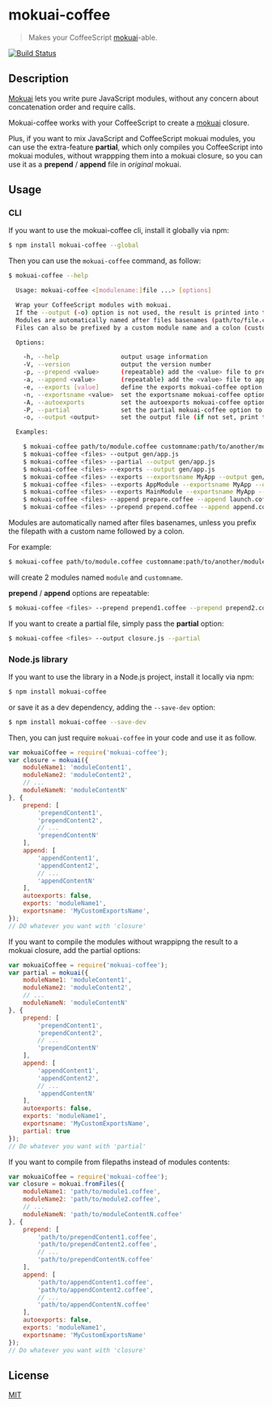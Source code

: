 # mokuai-coffee

> Makes your CoffeeScript [mokuai](https://github.com/JimRobs/mokuai)-able.

[![Build Status](https://travis-ci.org/JimRobs/mokuai-coffee.svg)](https://travis-ci.org/JimRobs/mokuai-coffee)

## Description

[Mokuai](https://github.com/JimRobs/mokuai) lets you write pure JavaScript modules, without any concern about
concatenation order and require calls.

Mokuai-coffee works with your CoffeeScript to create a [mokuai](https://github.com/JimRobs/mokuai) closure.

Plus, if you want to mix JavaScript and CoffeeScript mokuai modules, you can use the extra-feature **partial**, which
only compiles you CoffeeScript into mokuai modules, without wrappping them into a mokuai closure, so you can use it
as a **prepend** / **append** file in *original* mokuai.

## Usage

### CLI

If you want to use the mokuai-coffee cli, install it globally via npm:

```bash
$ npm install mokuai-coffee --global
```

Then you can use the `mokuai-coffee` command, as follow:

```bash
$ mokuai-coffee --help

  Usage: mokuai-coffee <[modulename:]file ...> [options]

  Wrap your CoffeeScript modules with mokuai.
  If the --output (-o) option is not used, the result is printed into the console.
  Modules are automatically named after files basenames (path/to/file.coffee => file).
  Files can also be prefixed by a custom module name and a colon (custom:path/to/file.js => custom).

  Options:

    -h, --help                 output usage information
    -V, --version              output the version number
    -p, --prepend <value>      (repeatable) add the <value> file to prepended files (files that are prepended to modules)
    -a, --append <value>       (repeatable) add the <value> file to appended files (files that are appended to modules)
    -e, --exports [value]      define the exports mokuai-coffee option ([value] is optional and can be either false, true or any module name)
    -n, --exportsname <value>  set the exportsname mokuai-coffee option to <value>
    -A, --autoexports          set the autoexports mokuai-coffee option to true
    -P, --partial              set the partial mokuai-coffee option to true (do not wrap to mokuai closure, i.e. do it manually with original mokuai)
    -o, --output <output>      set the output file (if not set, print the result in the console)

  Examples:

    $ mokuai-coffee path/to/module.coffee customname:path/to/another/module.coffee
    $ mokuai-coffee <files> --output gen/app.js
    $ mokuai-coffee <files> --partial --output gen/app.js
    $ mokuai-coffee <files> --exports --output gen/app.js
    $ mokuai-coffee <files> --exports --exportsname MyApp --output gen/app.js
    $ mokuai-coffee <files> --exports AppModule --exportsname MyApp --output gen/app.js
    $ mokuai-coffee <files> --exports MainModule --exportsname MyApp --output gen/app.js
    $ mokuai-coffee <files> --append prepare.coffee --append launch.coffee --autoexports --output gen/app.js
    $ mokuai-coffee <files> --prepend prepend.coffee --append append.coffee --exports --output gen/app.js
```

Modules are automatically named after files basenames, unless you prefix the filepath with a custom name followed by a
colon.

For example:

```bash
$ mokuai-coffee path/to/module.coffee customname:path/to/another/module.coffee --output closure.js
```

will create 2 modules named `module` and `customname`.

**prepend** / **append** options are repeatable:

```bash
$ mokuai-coffee <files> --prepend prepend1.coffee --prepend prepend2.coffee --append append1.coffee --append append2.coffee
```

If you want to create a partial file, simply pass the **partial** option:

```bash
$ mokuai-coffee <files> --output closure.js --partial
```

### Node.js library

If you want to use the library in a Node.js project, install it locally via npm:

```bash
$ npm install mokuai-coffee
```

or save it as a dev dependency, adding the `--save-dev` option:

```bash
$ npm install mokuai-coffee --save-dev
```

Then, you can just require  `mokuai-coffee` in your code and use it as follow.

```js
var mokuaiCoffee = require('mokuai-coffee');
var closure = mokuai({
    moduleName1: 'moduleContent1',
    moduleName2: 'moduleContent2',
    // ...
    moduleNameN: 'moduleContentN'
}, {
    prepend: [
        'prependContent1',
        'prependContent2',
        // ...
        'prependContentN'
    ],
    append: [
        'appendContent1',
        'appendContent2',
        // ...
        'appendContentN'
    ],
    autoexports: false,
    exports: 'moduleName1',
    exportsname: 'MyCustomExportsName',
});
// DO whatever you want with 'closure'
```

If you want to compile the modules without wrappipng the result to a mokuai closure, add the partial options:

```js
var mokuaiCoffee = require('mokuai-coffee');
var partial = mokuai({
    moduleName1: 'moduleContent1',
    moduleName2: 'moduleContent2',
    // ...
    moduleNameN: 'moduleContentN'
}, {
    prepend: [
        'prependContent1',
        'prependContent2',
        // ...
        'prependContentN'
    ],
    append: [
        'appendContent1',
        'appendContent2',
        // ...
        'appendContentN'
    ],
    autoexports: false,
    exports: 'moduleName1',
    exportsname: 'MyCustomExportsName',
    partial: true
});
// Do whatever you want with 'partial'
```

If you want to compile from filepaths instead of modules contents:

```js
var mokuaiCoffee = require('mokuai-coffee');
var closure = mokuai.fromFiles({
    moduleName1: 'path/to/module1.coffee',
    moduleName2: 'path/to/module2.coffee',
    // ...
    moduleNameN: 'path/to/moduleContentN.coffee'
}, {
    prepend: [
        'path/to/prependContent1.coffee',
        'path/to/prependContent2.coffee',
        // ...
        'path/to/prependContentN.coffee'
    ],
    append: [
        'path/to/appendContent1.coffee',
        'path/to/appendContent2.coffee',
        // ...
        'path/to/appendContentN.coffee'
    ],
    autoexports: false,
    exports: 'moduleName1',
    exportsname: 'MyCustomExportsName'
});
// Do whatever you want with 'closure'
```

## License

[MIT](LICENSE-MIT)
